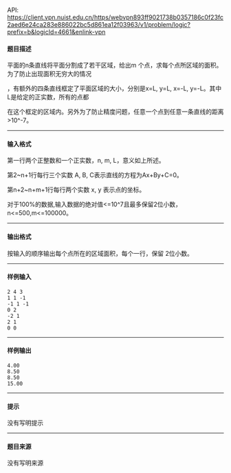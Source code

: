 API: https://client.vpn.nuist.edu.cn/https/webvpn893ff9021738b0357186c0f23fc2aed6e24ca283e886022bc5d861ea12f03963/v1/problem/logic?prefix=b&logicId=4661&enlink-vpn

#### 题目描述

平面的n条直线将平面分割成了若干区域，给出m 个点，求每个点所区域的面积。为了防止出现面积无穷大的情况

，有额外的四条直线框定了平面区域的大小，分别是x=L, y=L, x=-L, y=-L。其中L是给定的正实数，所有的点都

在这个框定的区域内。另外为了防止精度问题，任意一个点到任意一条直线的距离>10^-7。

---

#### 输入格式

第一行两个正整数和一个正实数，n, m, L，意义如上所述。 

第2~n+1行每行三个实数 A, B, C表示直线的方程为Ax+By+C=0。 

第n+2~n+m+1行每行两个实数 x, y 表示点的坐标。

对于100%的数据,输入数据的绝对值<=10^7且最多保留2位小数，n<=500,m<=100000。 

---

#### 输出格式

按输入的顺序输出每个点所在的区域面积，每个一行，保留 2位小数。

---

#### 样例输入
```
2 4 3 
1 1 -1 
-1 1 -1 
0 2 
-2 1 
2 1 
0 0
```

---

#### 样例输出
```
4.00 
8.50 
8.50 
15.00
```

---

#### 提示

没有写明提示

---

#### 题目来源

没有写明来源